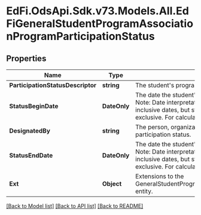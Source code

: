 # EdFi.OdsApi.Sdk.v73.Models.All.EdFiGeneralStudentProgramAssociationProgramParticipationStatus

## Properties

Name | Type | Description | Notes
------------ | ------------- | ------------- | -------------
**ParticipationStatusDescriptor** | **string** | The student&#39;s program participation status. | 
**StatusBeginDate** | **DateOnly** | The date the student&#39;s program participation status began.  Note: Date interpretation may vary. Ed-Fi recommends inclusive dates, but states may define dates as inclusive or exclusive. For calculations, align with local guidelines. | 
**DesignatedBy** | **string** | The person, organization, or department that designated the participation status. | [optional] 
**StatusEndDate** | **DateOnly** | The date the student&#39;s program participation status ended.  Note: Date interpretation may vary. Ed-Fi recommends inclusive dates, but states may define dates as inclusive or exclusive. For calculations, align with local guidelines. | [optional] 
**Ext** | **Object** | Extensions to the GeneralStudentProgramAssociationProgramParticipationStatus entity. | [optional] 

[[Back to Model list]](../../README.md#documentation-for-models) [[Back to API list]](../../README.md#documentation-for-api-endpoints) [[Back to README]](../../README.md)

